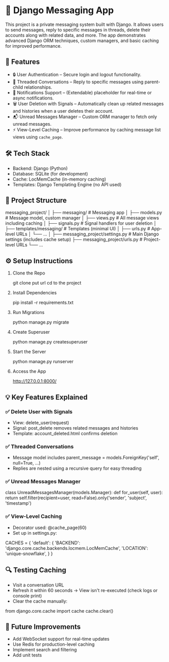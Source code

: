 # 📨 Django Messaging App

This project is a private messaging system built with Django. It allows users to send messages, reply to specific messages in threads, delete their accounts along with related data, and more. The app demonstrates advanced Django ORM techniques, custom managers, and basic caching for improved performance.

## 🚀 Features

- 🔒 User Authentication – Secure login and logout functionality.
- 🧵 Threaded Conversations – Reply to specific messages using parent-child relationships.
- 🔔 Notifications Support – (Extendable) placeholder for real-time or async notifications.
- 🗑️ User Deletion with Signals – Automatically clean up related messages and histories when a user deletes their account.
- 📬 Unread Messages Manager – Custom ORM manager to fetch only unread messages.
- ⚡ View-Level Caching – Improve performance by caching message list views using `cache_page`.

## 🛠️ Tech Stack

- Backend: Django (Python)
- Database: SQLite (for development)
- Cache: LocMemCache (in-memory caching)
- Templates: Django Templating Engine (no API used)

## 📁 Project Structure

messaging_project/
│
├── messaging/                # Messaging app
│   ├── models.py             # Message model, custom manager
│   ├── views.py              # All message views including caching
│   ├── signals.py            # Signal handlers for user deletion
│   ├── templates/messaging/  # Templates (minimal UI)
│   ├── urls.py               # App-level URLs
│   └── ...
│
├── messaging_project/settings.py  # Main Django settings (includes cache setup)
├── messaging_project/urls.py      # Project-level URLs
└── ...

## ⚙️ Setup Instructions

1. Clone the Repo

   git clone put url
   cd to the project

2. Install Dependencies

   pip install -r requirements.txt

3. Run Migrations

   python manage.py migrate

4. Create Superuser

   python manage.py createsuperuser

5. Start the Server

   python manage.py runserver

6. Access the App

   http://127.0.0.1:8000/

## 💡 Key Features Explained

### ✅ Delete User with Signals

- View: delete_user(request)
- Signal: post_delete removes related messages and histories
- Template: account_deleted.html confirms deletion

### ✅ Threaded Conversations

- Message model includes parent_message = models.ForeignKey('self', null=True, ...)
- Replies are nested using a recursive query for easy threading

### ✅ Unread Messages Manager

class UnreadMessagesManager(models.Manager):
    def for_user(self, user):
        return self.filter(recipient=user, read=False).only('sender', 'subject', 'timestamp')

### ✅ View-Level Caching

- Decorator used: @cache_page(60)
- Set up in settings.py:

CACHES = {
    'default': {
        'BACKEND': 'django.core.cache.backends.locmem.LocMemCache',
        'LOCATION': 'unique-snowflake',
    }
}

## 🔍 Testing Caching

- Visit a conversation URL
- Refresh it within 60 seconds → View isn't re-executed (check logs or console print)
- Clear the cache manually:

from django.core.cache import cache
cache.clear()

## 📌 Future Improvements

- Add WebSocket support for real-time updates
- Use Redis for production-level caching
- Implement search and filtering
- Add unit tests

